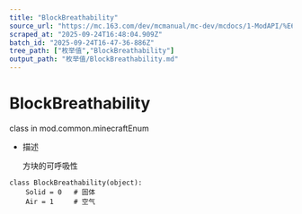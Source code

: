 ```yaml
---
title: "BlockBreathability"
source_url: "https://mc.163.com/dev/mcmanual/mc-dev/mcdocs/1-ModAPI/%E6%9E%9A%E4%B8%BE%E5%80%BC/BlockBreathability.html"
scraped_at: "2025-09-24T16:48:04.909Z"
batch_id: "2025-09-24T16-47-36-886Z"
tree_path: ["枚举值","BlockBreathability"]
output_path: "枚举值/BlockBreathability.md"
---
```


#  BlockBreathability

class in mod.common.minecraftEnum

*   描述
    
    方块的可呼吸性
    

```
class BlockBreathability(object):
	Solid = 0	# 固体
	Air = 1		# 空气


```